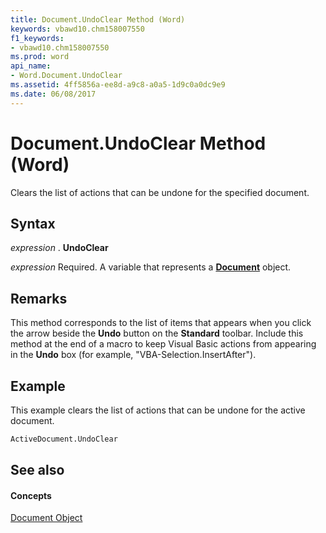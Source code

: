 ```yaml
---
title: Document.UndoClear Method (Word)
keywords: vbawd10.chm158007550
f1_keywords:
- vbawd10.chm158007550
ms.prod: word
api_name:
- Word.Document.UndoClear
ms.assetid: 4ff5856a-ee8d-a9c8-a0a5-1d9c0a0dc9e9
ms.date: 06/08/2017
---
```



# Document.UndoClear Method (Word)

Clears the list of actions that can be undone for the specified document.


## Syntax

 _expression_ . **UndoClear**

 _expression_ Required. A variable that represents a **[Document](Word.Document.md)** object.


## Remarks

This method corresponds to the list of items that appears when you click the arrow beside the  **Undo** button on the **Standard** toolbar. Include this method at the end of a macro to keep Visual Basic actions from appearing in the **Undo** box (for example, "VBA-Selection.InsertAfter").


## Example

This example clears the list of actions that can be undone for the active document.


```vb
ActiveDocument.UndoClear
```


## See also


#### Concepts


[Document Object](Word.Document.md)


